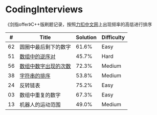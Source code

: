 # CodingInterviews
《剑指offer》C++版刷题记录，按照[力扣中文网](https://leetcode-cn.com/problemset/lcof/)上出现频率的高低进行排序

| # | Title | Solution | Difficulty |
|---| ----- | -------- | ---------- |
|62|圆圈中最后剩下的数字|61.6%|Easy|
|51|[数组中的逆序对](https://github.com/Shaosifan/CodingInterviews/issues/1)|45.7%|Hard|
|56|[数组中数字出现的次数](https://github.com/Shaosifan/CodingInterviews/issues/3)|72.3%|Medium|
|38|[字符串的排序](https://github.com/Shaosifan/CodingInterviews/issues/2)|53.8%|Medium|
|24|反转链表|75.2%|Easy|
|03|数组中重复的数字|67.3%|Easy|
|13|机器人的运动范围|49.0%|Medium|
